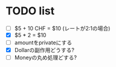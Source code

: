 # TODO list

* [ ] $5 + 10 CHF = $10 (レートが2:1の場合)
* [x] $5 * 2 = $10
* [ ] amountをprivateにする
* [x] Dollarの副作用どうする?
* [ ] Moneyの丸め処理どする?